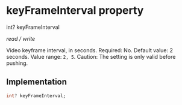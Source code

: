 


# keyFrameInterval property







int? keyFrameInterval
  
_<span class="feature">read / write</span>_



<p>Video keyframe interval, in seconds. Required: No. Default value: 2 seconds. Value range: <code>2, 5</code>. Caution: The setting is only valid before pushing.</p>



## Implementation

```dart
int? keyFrameInterval;
```








